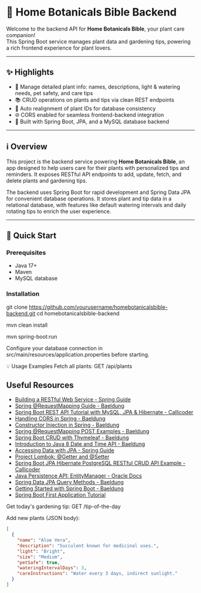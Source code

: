 # 🌿 Home Botanicals Bible Backend

Welcome to the backend API for **Home Botanicals Bible**, your plant care companion!  
This Spring Boot service manages plant data and gardening tips, powering a rich frontend experience for plant lovers.

---

## ✨ Highlights

- 🌱 Manage detailed plant info: names, descriptions, light & watering needs, pet safety, and care tips  
- 📚 CRUD operations on plants and tips via clean REST endpoints  
- 🔄 Auto realignment of plant IDs for database consistency  
- 🌐 CORS enabled for seamless frontend-backend integration  
- 🚀 Built with Spring Boot, JPA, and a MySQL database backend  

---

## ℹ️ Overview

This project is the backend service powering **Home Botanicals Bible**, an app designed to help users care for their plants with personalized tips and reminders. It exposes RESTful API endpoints to add, update, fetch, and delete plants and gardening tips.

The backend uses Spring Boot for rapid development and Spring Data JPA for convenient database operations. It stores plant and tip data in a relational database, with features like default watering intervals and daily rotating tips to enrich the user experience.

---

## 🚀 Quick Start

### Prerequisites

- Java 17+  
- Maven  
- MySQL database  

### Installation


git clone https://github.com/yourusername/homebotanicalsbible-backend.git
cd homebotanicalsbible-backend

mvn clean install

mvn spring-boot:run

Configure your database connection in src/main/resources/application.properties before starting.

💡 Usage Examples
Fetch all plants:
GET /api/plants

## Useful Resources

- [Building a RESTful Web Service - Spring Guide](https://spring.io/guides/gs/rest-service/)
- [Spring @RequestMapping Guide - Baeldung](https://www.baeldung.com/spring-requestmapping)
- [Spring Boot REST API Tutorial with MySQL, JPA & Hibernate - Callicoder](https://www.callicoder.com/spring-boot-rest-api-tutorial-with-mysql-jpa-hibernate/)
- [Handling CORS in Spring - Baeldung](https://www.baeldung.com/spring-cors)
- [Constructor Injection in Spring - Baeldung](https://www.baeldung.com/constructor-injection-in-spring)
- [Spring @RequestMapping POST Examples - Baeldung](https://www.baeldung.com/spring-requestmapping#post)
- [Spring Boot CRUD with Thymeleaf - Baeldung](https://www.baeldung.com/spring-boot-crud-thymeleaf)
- [Introduction to Java 8 Date and Time API - Baeldung](https://www.baeldung.com/java-8-date-time-intro#localdate)
- [Accessing Data with JPA - Spring Guide](https://spring.io/guides/gs/accessing-data-jpa)
- [Project Lombok: @Getter and @Setter](https://projectlombok.org/features/GetterSetter)
- [Spring Boot JPA Hibernate PostgreSQL RESTful CRUD API Example - Callicoder](https://www.callicoder.com/spring-boot-jpa-hibernate-postgresql-restful-crud-api-example/)
- [Java Persistence API: EntityManager - Oracle Docs](https://docs.oracle.com/javaee/7/api/javax/persistence/EntityManager.html)
- [Spring Data JPA Query Methods - Baeldung](https://www.baeldung.com/spring-data-jpa-query)
- [Getting Started with Spring Boot - Baeldung](https://www.baeldung.com/spring-boot-start)
- [Spring Boot First Application Tutorial](https://docs.spring.io/spring-boot/tutorial/first-application/index.html#getting-started.first-application)

Get today's gardening tip:
GET /tip-of-the-day

Add new plants (JSON body):
```json
[
  {
    "name": "Aloe Vera",
    "description": "Succulent known for medicinal uses.",
    "light": "Bright",
    "size": "Medium",
    "petSafe": true,
    "wateringIntervalDays": 3,
    "careInstructions": "Water every 3 days, indirect sunlight."
  }
]
